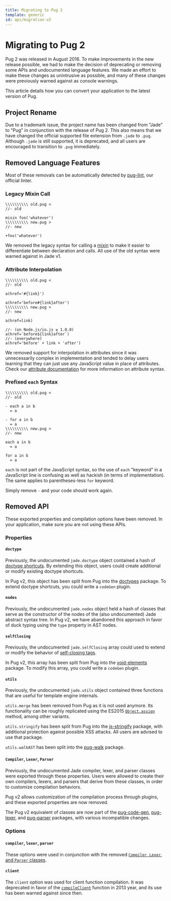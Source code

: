 ```yaml
---
title: Migrating to Pug 2
template: generic
id: api/migration-v2
---
```


# Migrating to Pug 2

Pug 2 was released in August 2016. To make improvements in the new release possible, we had to make the decision of deprecating or removing some APIs and undocumented language features. We made an effort to make these changes as unintrusive as possible, and many of these changes were previously warned against as console warnings.

This article details how you can convert your application to the latest version of Pug.

## Project Rename

Due to a trademark issue, the project name has been changed from "Jade" to "Pug" in conjunction with the release of Pug 2. This also means that we have changed the official supported file extension from `.jade` to `.pug`. Although `.jade` is still supported, it is deprecated, and all users are encouraged to transition to `.pug` immediately.

## Removed Language Features

Most of these removals can be automatically detected by [pug-lint], our official linter.

### Legacy Mixin Call

```pug-preview-readonly
\\\\\\\\\\ old.pug <
//- old

mixin foo('whatever')
\\\\\\\\\\ new.pug >
//- new

+foo('whatever')
```

We removed the legacy syntax for calling a [mixin][mixins] to make it easier to differentiate between declaration and calls. All use of the old syntax were warned against in Jade v1.

### Attribute Interpolation

```pug-preview-readonly
\\\\\\\\\\ old.pug <
//- old

a(href='#{link}')

a(href='before#{link}after')
\\\\\\\\\\ new.pug >
//- new

a(href=link)

//- (on Node.js/io.js ≥ 1.0.0)
a(href=`before${link}after`) 
//- (everywhere)
a(href='before' + link + 'after')
```

We removed support for interpolation in attributes since it was unnecessarily complex in implementation and tended to delay users learning that they can just use any JavaScript value in place of attributes. Check our [attribute documentation][attributes] for more information on attribute syntax.

### Prefixed <code>each</code> Syntax

```pug-preview-readonly
\\\\\\\\\\ old.pug <
//- old

- each a in b
  = a

- for a in b
  = a
\\\\\\\\\\ new.pug >
//- new

each a in b
  = a

for a in b
  = a
```

`each` is not part of the JavaScript syntax, so the use of `each` "keyword" in a JavaScript line is confusing as well as hackish (in terms of implementation). The same applies to parentheses-less `for` keyword.

Simply remove `-` and your code should work again.

## Removed API

These exported properties and compilation options have been removed. In your application, make sure you are not using these APIs.

### Properties

#### <code>doctype</code>

Previously, the undocumented `jade.doctype` object contained a hash of [doctype shortcuts]. By extending this object, users could create additional or modify existing doctype shortcuts.

In Pug v2, this object has been split from Pug into the [doctypes] package. To extend doctype shortcuts, you could write a `codeGen` plugin.<!-- TODO -->

#### <code>nodes</code>

Previously, the undocumented `jade.nodes` object held a hash of classes that serve as the constructor of the nodes of the (also undocumented) Jade abstract syntax tree. In Pug v2, we have abandoned this approach in favor of duck typing using the `type` property in AST nodes.

#### <code>selfClosing</code>

Previously, the undocumented `jade.selfClosing` array could used to extend or modify the behavior of [self-closing tags].

In Pug v2, this array has been split from Pug into the [void-elements] package. To modify this array, you could write a `codeGen` plugin.<!-- TODO -->

#### <code>utils</code>

Previously, the undocumented `jade.utils` object contained three functions that are useful for template engine internals.

`utils.merge` has been removed from Pug as it is not used anymore. Its functionality can be roughly replicated using the ES2015 <code>[Object.assign]</code> method, among other variants.

`utils.stringify` has been split from Pug into the [js-stringify] package, with additional protection against possible XSS attacks. All users are advised to use that package.

`utils.walkAST` has been split into the [pug-walk] package.

#### <code>Compiler</code>, <code>Lexer</code>, <code>Parser</code>

Previously, the undocumented Jade compiler, lexer, and parser classes were exported through these properties. Users were allowed to create their own compilers, lexers, and parsers that derive from these classes, in order to customize compilation behaviors.

Pug v2 allows customization of the compilation process through plugins, and these exported properties are now removed.

The Pug v2 equivalent of classes are now part of the [pug-code-gen], [pug-lexer], and [pug-parser] packages, with various incompatible changes.

### Options

#### <code>compiler</code>, <code>lexer</code>, <code>parser</code>

These options were used in conjunction with the removed [`Compiler`, `Lexer`, and `Parser` classes](#compiler-lexer-parser).

#### <code>client</code>

The `client` option was used for client function compilation. It was deprecated in favor of the <code>[compileClient]</code> function in 2013 year, and its use has been warned against since then.

[doctypes]: https://www.npmjs.com/package/doctypes
[js-stringify]: https://www.npmjs.com/package/js-stringify
[Object.assign]: https://developer.mozilla.org/en-US/docs/Web/JavaScript/Reference/Global_Objects/Object/assign
[pug-code-gen]: https://www.npmjs.com/package/pug-code-gen
[pug-lexer]: https://www.npmjs.com/package/pug-lexer
[pug-lint]: https://www.npmjs.com/package/pug-lint
[pug-parser]: https://www.npmjs.com/package/pug-parser
[pug-walk]: https://www.npmjs.com/package/pug-walk
[void-elements]: https://www.npmjs.com/package/void-elements

[attributes]: ../language/attributes.html#attribute-interpolation
[compileClient]: reference.html#pugcompileclientsource-options
[doctype shortcuts]: ../language/doctype.html#doctype-shortcuts
[mixins]: ../language/mixins.html
[self-closing tags]: ../language/tags.html#self-closing-tags
